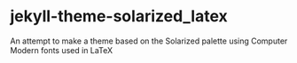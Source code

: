 # jekyll-theme-solarized_latex
An attempt to make a theme based on the Solarized palette using Computer Modern fonts used in LaTeX
